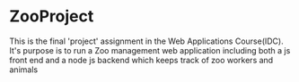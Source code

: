 # ZooProject
This is the final 'project' assignment in the Web Applications Course(IDC). It's purpose is to run a Zoo management web application including both a js front end and a node js backend which keeps track of zoo workers and animals
